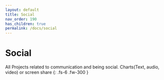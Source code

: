 ```yaml
---
layout: default
title: Social
nav_order: 190
has_children: true
permalink: /docs/social
---
```


# Social

All Projects related to communication and being social. Charts(Text, audio, video) or screen share
{: .fs-6 .fw-300 }
